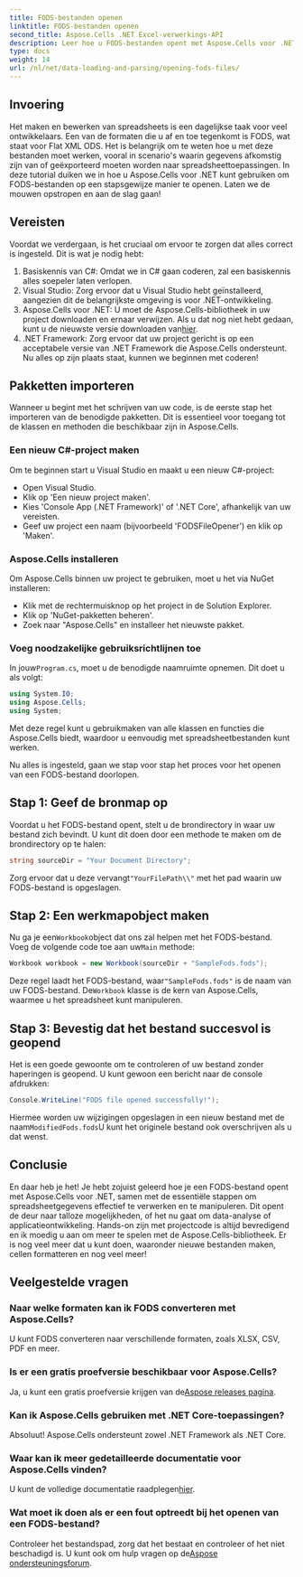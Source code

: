 ```yaml
---
title: FODS-bestanden openen
linktitle: FODS-bestanden openen
second_title: Aspose.Cells .NET Excel-verwerkings-API
description: Leer hoe u FODS-bestanden opent met Aspose.Cells voor .NET met deze stapsgewijze handleiding. Perfect voor ontwikkelaars die spreadsheetgegevens naadloos willen manipuleren.
type: docs
weight: 14
url: /nl/net/data-loading-and-parsing/opening-fods-files/
---
```

## Invoering
Het maken en bewerken van spreadsheets is een dagelijkse taak voor veel ontwikkelaars. Een van de formaten die u af en toe tegenkomt is FODS, wat staat voor Flat XML ODS. Het is belangrijk om te weten hoe u met deze bestanden moet werken, vooral in scenario's waarin gegevens afkomstig zijn van of geëxporteerd moeten worden naar spreadsheettoepassingen. In deze tutorial duiken we in hoe u Aspose.Cells voor .NET kunt gebruiken om FODS-bestanden op een stapsgewijze manier te openen. Laten we de mouwen opstropen en aan de slag gaan!
## Vereisten
Voordat we verdergaan, is het cruciaal om ervoor te zorgen dat alles correct is ingesteld. Dit is wat je nodig hebt:
1. Basiskennis van C#: Omdat we in C# gaan coderen, zal een basiskennis alles soepeler laten verlopen.
2. Visual Studio: Zorg ervoor dat u Visual Studio hebt geïnstalleerd, aangezien dit de belangrijkste omgeving is voor .NET-ontwikkeling.
3.  Aspose.Cells voor .NET: U moet de Aspose.Cells-bibliotheek in uw project downloaden en ernaar verwijzen. Als u dat nog niet hebt gedaan, kunt u de nieuwste versie downloaden van[hier](https://releases.aspose.com/cells/net/).
4. .NET Framework: Zorg ervoor dat uw project gericht is op een acceptabele versie van .NET Framework die Aspose.Cells ondersteunt.
Nu alles op zijn plaats staat, kunnen we beginnen met coderen!
## Pakketten importeren
Wanneer u begint met het schrijven van uw code, is de eerste stap het importeren van de benodigde pakketten. Dit is essentieel voor toegang tot de klassen en methoden die beschikbaar zijn in Aspose.Cells.
### Een nieuw C#-project maken
Om te beginnen start u Visual Studio en maakt u een nieuw C#-project:
- Open Visual Studio.
- Klik op 'Een nieuw project maken'.
- Kies 'Console App (.NET Framework)' of '.NET Core', afhankelijk van uw vereisten.
- Geef uw project een naam (bijvoorbeeld 'FODSFileOpener') en klik op 'Maken'.
### Aspose.Cells installeren
Om Aspose.Cells binnen uw project te gebruiken, moet u het via NuGet installeren:
- Klik met de rechtermuisknop op het project in de Solution Explorer.
- Klik op 'NuGet-pakketten beheren'.
- Zoek naar "Aspose.Cells" en installeer het nieuwste pakket.
### Voeg noodzakelijke gebruiksrichtlijnen toe
 In jouw`Program.cs`, moet u de benodigde naamruimte opnemen. Dit doet u als volgt:
```csharp
using System.IO;
using Aspose.Cells;
using System;
```
Met deze regel kunt u gebruikmaken van alle klassen en functies die Aspose.Cells biedt, waardoor u eenvoudig met spreadsheetbestanden kunt werken.

Nu alles is ingesteld, gaan we stap voor stap het proces voor het openen van een FODS-bestand doorlopen.
## Stap 1: Geef de bronmap op
Voordat u het FODS-bestand opent, stelt u de brondirectory in waar uw bestand zich bevindt. U kunt dit doen door een methode te maken om de brondirectory op te halen:
```csharp
string sourceDir = "Your Document Directory";
```
 Zorg ervoor dat u deze vervangt`"YourFilePath\\"` met het pad waarin uw FODS-bestand is opgeslagen.
## Stap 2: Een werkmapobject maken
 Nu ga je een`Workbook`object dat ons zal helpen met het FODS-bestand. Voeg de volgende code toe aan uw`Main` methode:
```csharp
Workbook workbook = new Workbook(sourceDir + "SampleFods.fods");
```
 Deze regel laadt het FODS-bestand, waar`"SampleFods.fods"` is de naam van uw FODS-bestand. De`Workbook` klasse is de kern van Aspose.Cells, waarmee u het spreadsheet kunt manipuleren.
## Stap 3: Bevestig dat het bestand succesvol is geopend
Het is een goede gewoonte om te controleren of uw bestand zonder haperingen is geopend. U kunt gewoon een bericht naar de console afdrukken:
```csharp
Console.WriteLine("FODS file opened successfully!");
```

 Hiermee worden uw wijzigingen opgeslagen in een nieuw bestand met de naam`ModifiedFods.fods`U kunt het originele bestand ook overschrijven als u dat wenst.
## Conclusie
En daar heb je het! Je hebt zojuist geleerd hoe je een FODS-bestand opent met Aspose.Cells voor .NET, samen met de essentiële stappen om spreadsheetgegevens effectief te verwerken en te manipuleren. Dit opent de deur naar talloze mogelijkheden, of het nu gaat om data-analyse of applicatieontwikkeling.
Hands-on zijn met projectcode is altijd bevredigend en ik moedig u aan om meer te spelen met de Aspose.Cells-bibliotheek. Er is nog veel meer dat u kunt doen, waaronder nieuwe bestanden maken, cellen formatteren en nog veel meer!
## Veelgestelde vragen
### Naar welke formaten kan ik FODS converteren met Aspose.Cells?
U kunt FODS converteren naar verschillende formaten, zoals XLSX, CSV, PDF en meer.
### Is er een gratis proefversie beschikbaar voor Aspose.Cells?
 Ja, u kunt een gratis proefversie krijgen van de[Aspose releases pagina](https://releases.aspose.com/).
### Kan ik Aspose.Cells gebruiken met .NET Core-toepassingen?
Absoluut! Aspose.Cells ondersteunt zowel .NET Framework als .NET Core.
### Waar kan ik meer gedetailleerde documentatie voor Aspose.Cells vinden?
 U kunt de volledige documentatie raadplegen[hier](https://reference.aspose.com/cells/net/).
### Wat moet ik doen als er een fout optreedt bij het openen van een FODS-bestand?
 Controleer het bestandspad, zorg dat het bestaat en controleer of het niet beschadigd is. U kunt ook om hulp vragen op de[Aspose ondersteuningsforum](https://forum.aspose.com/c/cells/9).
